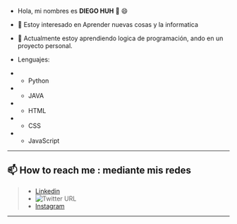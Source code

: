 -  Hola, mi nombres es **DIEGO HUH** 👋 :smile:

- 👀 Estoy interesado en Aprender nuevas cosas y la informatica
- 🌱 Actualmente estoy aprendiendo logica de programación, ando en un proyecto personal.  
- Lenguajes:  
- - Python 
- - JAVA  
- - HTML 
- - CSS 
- - JavaScript



---
 📫 How to reach me : mediante mis redes  
---

> - [Linkedin](https://www.linkedin.com/in/diego-hc06/)
> - ![Twitter URL](https://img.shields.io/twitter/url?label=Follow&style=social&url=https%3A%2F%2Ftwitter.com%2Fdielhc06)
> - [Instagram](https://www.instagram.com/Diego_hc06)

---
 
<!-- DiegoHC06/DiegoHC06 is a ✨ special ✨ repository because its `README.md` (this file) appears on your GitHub profile.
You can click the Preview link to take a look at your changes. -->
